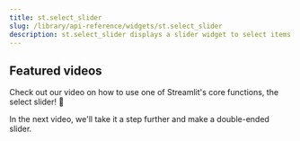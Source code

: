 ```yaml
---
title: st.select_slider
slug: /library/api-reference/widgets/st.select_slider
description: st.select_slider displays a slider widget to select items from a list.
---
```


<Autofunction function="streamlit.select_slider" />

## Featured videos

Check out our video on how to use one of Streamlit's core functions, the select slider! 🎈
<YouTube videoId="MTaL_1UCb2g" />

In the next video, we'll take it a step further and make a double-ended slider.
<YouTube videoId="sCvdt79asrE" />
